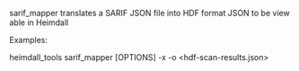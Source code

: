   sarif_mapper translates a SARIF JSON file into HDF format JSON to be viewable in Heimdall

Examples:

  heimdall_tools sarif_mapper [OPTIONS] -x <sarif-results-json> -o <hdf-scan-results.json>
